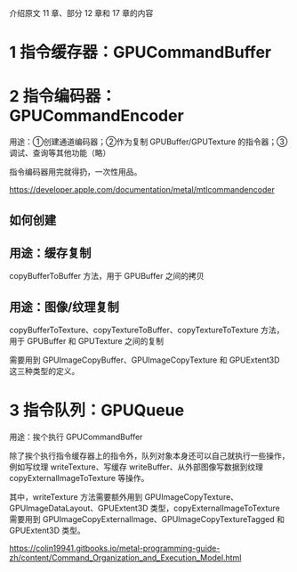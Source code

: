 介绍原文 11 章、部分 12 章和 17 章的内容

# 1 指令缓存器：GPUCommandBuffer



# 2 指令编码器：GPUCommandEncoder

用途：①创建通道编码器；②作为复制 GPUBuffer/GPUTexture 的指令器；③调试、查询等其他功能（略）

指令编码器用完就得扔，一次性用品。

https://developer.apple.com/documentation/metal/mtlcommandencoder

## 如何创建



## 用途：缓存复制

copyBufferToBuffer 方法，用于 GPUBuffer 之间的拷贝



## 用途：图像/纹理复制

copyBufferToTexture、copyTextureToBuffer、copyTextureToTexture 方法，用于 GPUBuffer 和 GPUTexture 之间的复制

需要用到 GPUImageCopyBuffer、GPUImageCopyTexture 和 GPUExtent3D 这三种类型的定义。



# 3 指令队列：GPUQueue

用途：挨个执行 GPUCommandBuffer

除了挨个执行指令缓存器上的指令外，队列对象本身还可以自己就执行一些操作，例如写纹理 writeTexture、写缓存 writeBuffer、从外部图像写数据到纹理 copyExternalImageToTexture 等操作。

其中，writeTexture 方法需要额外用到 GPUImageCopyTexture、GPUImageDataLayout、GPUExtent3D 类型，copyExternalImageToTexture 需要用到 GPUImageCopyExternalImage、GPUImageCopyTextureTagged 和 GPUExtent3D 类型。

https://colin19941.gitbooks.io/metal-programming-guide-zh/content/Command_Organization_and_Execution_Model.html